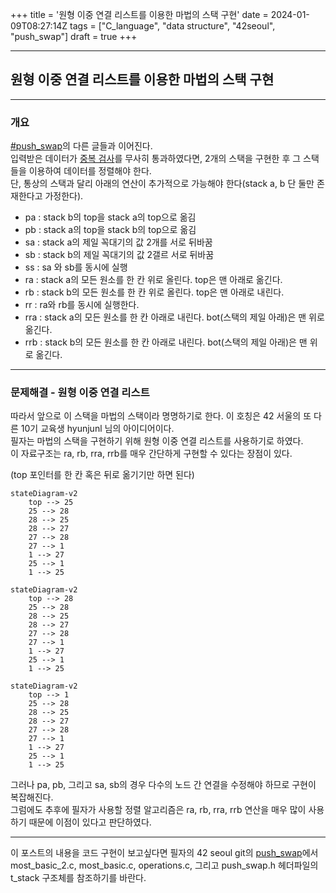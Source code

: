+++
title = '원형 이중 연결 리스트를 이용한 마법의 스택 구현'
date = 2024-01-09T08:27:14Z
tags = ["C_language", "data structure", "42seoul", "push_swap"]
draft = true
+++

---
## 원형 이중 연결 리스트를 이용한 마법의 스택 구현
---

### 개요
[#push_swap](https://budnarae.github.io/tags/push_swap/)의 다른 글들과 이어진다.  
입력받은 데이터가 [중복 검사]()를 무사히 통과하였다면, 2개의 스택을 구현한 후 그 스택들을 이용하여 데이터를 정렬해야 한다.  
단, 통상의 스택과 달리 아래의 연산이 추가적으로 가능해야 한다(stack a, b 단 둘만 존재한다고 가정한다).  
  
 - pa : stack b의 top을 stack a의 top으로 옮김
 - pb : stack a의 top을 stack b의 top으로 옮김
 - sa : stack a의 제일 꼭대기의 값 2개를 서로 뒤바꿈
 - sb : stack b의 제일 꼭대기의 값 2갤르 서로 뒤바꿈
 - ss : sa 와 sb를 동시에 실행
 - ra : stack a의 모든 원소를 한 칸 위로 올린다. top은 맨 아래로 옮긴다.
 - rb : stack b의 모든 원소를 한 칸 위로 올린다. top은 맨 아래로 내린다.
 - rr : ra와 rb를 동시에 실행한다.
 - rra : stack a의 모든 원소를 한 칸 아래로 내린다. bot(스택의 제일 아래)은 맨 위로 옮긴다.
 - rrb : stack b의 모든 원소를 한 칸 아래로 내린다. bot(스택의 제일 아래)은 맨 위로 옮긴다.
   
---
  
### 문제해결 - 원형 이중 연결 리스트
따라서 앞으로 이 스택을 마법의 스택이라 명명하기로 한다. 이 호칭은 42 서울의 또 다른 10기 교육생 hyunjunl 님의 아이디어이다.  
필자는 마법의 스택을 구현하기 위해 원형 이중 연결 리스트를 사용하기로 하였다.  
이 자료구조는 ra, rb, rra, rrb를 매우 간단하게 구현할 수 있다는 장점이 있다.  
  
(top 포인터를 한 칸 혹은 뒤로 옮기기만 하면 된다)  

```mermaid
stateDiagram-v2
    top --> 25
    25 --> 28
    28 --> 25
    28 --> 27
    27 --> 28
    27 --> 1
    1 --> 27
    25 --> 1
    1 --> 25
```  
  
```mermaid
stateDiagram-v2
    top --> 28
    25 --> 28
    28 --> 25
    28 --> 27
    27 --> 28
    27 --> 1
    1 --> 27
    25 --> 1
    1 --> 25
```  
  
```mermaid
stateDiagram-v2
    top --> 1
    25 --> 28
    28 --> 25
    28 --> 27
    27 --> 28
    27 --> 1
    1 --> 27
    25 --> 1
    1 --> 25
```  
  
그러나 pa, pb, 그리고 sa, sb의 경우 다수의 노드 간 연결을 수정해야 하므로 구현이 복잡해진다.  
그럼에도 추후에 필자가 사용할 정렬 알고리즘은 ra, rb, rra, rrb 연산을 매우 많이 사용하기 때문에 이점이 있다고 판단하였다.  

---
  
이 포스트의 내용을 코드 구현이 보고싶다면 필자의 42 seoul git의 [push_swap](https://github.com/Budnarae/42_seoul/tree/main/push_swap)에서 most_basic_2.c, most_basic.c, operations.c, 그리고 push_swap.h 헤더파일의 t_stack 구조체를 참조하기를 바란다.